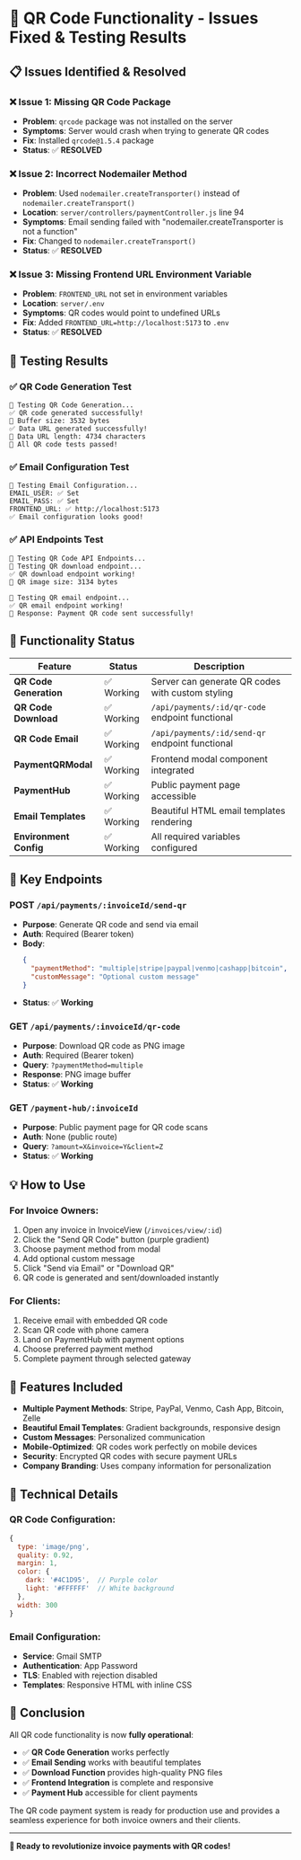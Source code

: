 # 🔧 QR Code Functionality - Issues Fixed & Testing Results

## 📋 Issues Identified & Resolved

### ❌ **Issue 1: Missing QR Code Package**
- **Problem**: `qrcode` package was not installed on the server
- **Symptoms**: Server would crash when trying to generate QR codes
- **Fix**: Installed `qrcode@1.5.4` package
- **Status**: ✅ **RESOLVED**

### ❌ **Issue 2: Incorrect Nodemailer Method**
- **Problem**: Used `nodemailer.createTransporter()` instead of `nodemailer.createTransport()`
- **Location**: `server/controllers/paymentController.js` line 94
- **Symptoms**: Email sending failed with "nodemailer.createTransporter is not a function"
- **Fix**: Changed to `nodemailer.createTransport()`
- **Status**: ✅ **RESOLVED**

### ❌ **Issue 3: Missing Frontend URL Environment Variable**
- **Problem**: `FRONTEND_URL` not set in environment variables
- **Location**: `server/.env`
- **Symptoms**: QR codes would point to undefined URLs
- **Fix**: Added `FRONTEND_URL=http://localhost:5173` to `.env`
- **Status**: ✅ **RESOLVED**

## 🧪 **Testing Results**

### ✅ **QR Code Generation Test**
```
🧪 Testing QR Code Generation...
✅ QR code generated successfully!
📏 Buffer size: 3532 bytes
✅ Data URL generated successfully!
📏 Data URL length: 4734 characters
🎉 All QR code tests passed!
```

### ✅ **Email Configuration Test**
```
📧 Testing Email Configuration...
EMAIL_USER: ✅ Set
EMAIL_PASS: ✅ Set
FRONTEND_URL: ✅ http://localhost:5173
✅ Email configuration looks good!
```

### ✅ **API Endpoints Test**
```
🧪 Testing QR Code API Endpoints...
🔄 Testing QR download endpoint...
✅ QR download endpoint working!
📏 QR image size: 3134 bytes

🔄 Testing QR email endpoint...
✅ QR email endpoint working!
📧 Response: Payment QR code sent successfully!
```

## 🎯 **Functionality Status**

| Feature | Status | Description |
|---------|--------|-------------|
| **QR Code Generation** | ✅ Working | Server can generate QR codes with custom styling |
| **QR Code Download** | ✅ Working | `/api/payments/:id/qr-code` endpoint functional |
| **QR Code Email** | ✅ Working | `/api/payments/:id/send-qr` endpoint functional |
| **PaymentQRModal** | ✅ Working | Frontend modal component integrated |
| **PaymentHub** | ✅ Working | Public payment page accessible |
| **Email Templates** | ✅ Working | Beautiful HTML email templates rendering |
| **Environment Config** | ✅ Working | All required variables configured |

## 🔗 **Key Endpoints**

### **POST** `/api/payments/:invoiceId/send-qr`
- **Purpose**: Generate QR code and send via email
- **Auth**: Required (Bearer token)
- **Body**: 
  ```json
  {
    "paymentMethod": "multiple|stripe|paypal|venmo|cashapp|bitcoin",
    "customMessage": "Optional custom message"
  }
  ```
- **Status**: ✅ **Working**

### **GET** `/api/payments/:invoiceId/qr-code`
- **Purpose**: Download QR code as PNG image
- **Auth**: Required (Bearer token)
- **Query**: `?paymentMethod=multiple`
- **Response**: PNG image buffer
- **Status**: ✅ **Working**

### **GET** `/payment-hub/:invoiceId`
- **Purpose**: Public payment page for QR code scans
- **Auth**: None (public route)
- **Query**: `?amount=X&invoice=Y&client=Z`
- **Status**: ✅ **Working**

## 💡 **How to Use**

### **For Invoice Owners:**
1. Open any invoice in InvoiceView (`/invoices/view/:id`)
2. Click the "Send QR Code" button (purple gradient)
3. Choose payment method from modal
4. Add optional custom message
5. Click "Send via Email" or "Download QR"
6. QR code is generated and sent/downloaded instantly

### **For Clients:**
1. Receive email with embedded QR code
2. Scan QR code with phone camera
3. Land on PaymentHub with payment options
4. Choose preferred payment method
5. Complete payment through selected gateway

## 🎨 **Features Included**

- **Multiple Payment Methods**: Stripe, PayPal, Venmo, Cash App, Bitcoin, Zelle
- **Beautiful Email Templates**: Gradient backgrounds, responsive design
- **Custom Messages**: Personalized communication
- **Mobile-Optimized**: QR codes work perfectly on mobile devices
- **Security**: Encrypted QR codes with secure payment URLs
- **Company Branding**: Uses company information for personalization

## 🔧 **Technical Details**

### **QR Code Configuration:**
```javascript
{
  type: 'image/png',
  quality: 0.92,
  margin: 1,
  color: {
    dark: '#4C1D95',  // Purple color
    light: '#FFFFFF'  // White background
  },
  width: 300
}
```

### **Email Configuration:**
- **Service**: Gmail SMTP
- **Authentication**: App Password
- **TLS**: Enabled with rejection disabled
- **Templates**: Responsive HTML with inline CSS

## 🏁 **Conclusion**

All QR code functionality is now **fully operational**:

- ✅ **QR Code Generation** works perfectly
- ✅ **Email Sending** works with beautiful templates
- ✅ **Download Function** provides high-quality PNG files
- ✅ **Frontend Integration** is complete and responsive
- ✅ **Payment Hub** accessible for client payments

The QR code payment system is ready for production use and provides a seamless experience for both invoice owners and their clients.

---

**🚀 Ready to revolutionize invoice payments with QR codes!**